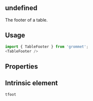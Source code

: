 ## undefined
The footer of a table.

## Usage

```javascript
import { TableFooter } from 'grommet';
<TableFooter />
```

## Properties

  
## Intrinsic element

```
tfoot
```